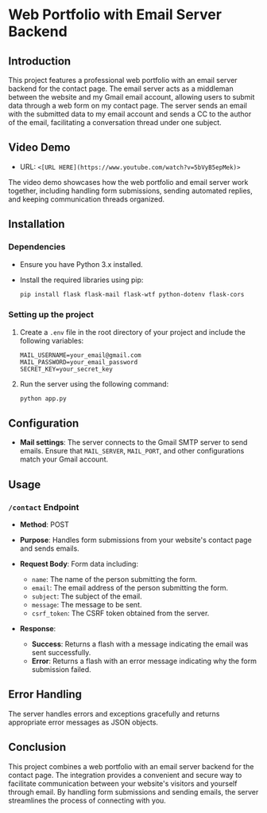 # Web Portfolio with Email Server Backend

## Introduction

This project features a professional web portfolio with an email server backend for the contact page. The email server acts as a middleman between the website and my Gmail email account, allowing users to submit data through a web form on my contact page. The server sends an email with the submitted data to my email account and sends a CC to the author of the email, facilitating a conversation thread under one subject.

## Video Demo

- URL: `<[URL HERE](https://www.youtube.com/watch?v=5bVyB5epMek)>`

The video demo showcases how the web portfolio and email server work together, including handling form submissions, sending automated replies, and keeping communication threads organized.

## Installation

### Dependencies

- Ensure you have Python 3.x installed.
- Install the required libraries using pip:

    ```bash
    pip install flask flask-mail flask-wtf python-dotenv flask-cors
    ```

### Setting up the project

1. Create a `.env` file in the root directory of your project and include the following variables:
    ```plaintext
    MAIL_USERNAME=your_email@gmail.com
    MAIL_PASSWORD=your_email_password
    SECRET_KEY=your_secret_key
    ```

2. Run the server using the following command:

    ```bash
    python app.py
    ```

## Configuration

- **Mail settings**: The server connects to the Gmail SMTP server to send emails. Ensure that `MAIL_SERVER`, `MAIL_PORT`, and other configurations match your Gmail account.

## Usage

### `/contact` Endpoint

- **Method**: POST
- **Purpose**: Handles form submissions from your website's contact page and sends emails.
  
- **Request Body**: Form data including:
    - `name`: The name of the person submitting the form.
    - `email`: The email address of the person submitting the form.
    - `subject`: The subject of the email.
    - `message`: The message to be sent.
    - `csrf_token`: The CSRF token obtained from the server.

- **Response**:
    - **Success**: Returns a flash with a message indicating the email was sent successfully.
    - **Error**: Returns a flash with an error message indicating why the form submission failed.

## Error Handling

The server handles errors and exceptions gracefully and returns appropriate error messages as JSON objects.

## Conclusion

This project combines a web portfolio with an email server backend for the contact page. The integration provides a convenient and secure way to facilitate communication between your website's visitors and yourself through email. By handling form submissions and sending emails, the server streamlines the process of connecting with you.
